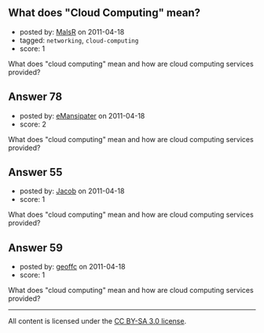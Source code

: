 ## What does "Cloud Computing" mean?

- posted by: [MalsR](https://stackexchange.com/users/-1/31-malsr) on 2011-04-18
- tagged: `networking`, `cloud-computing`
- score: 1

What does "cloud computing" mean and how are cloud computing services provided?


## Answer 78

- posted by: [eMansipater](https://stackexchange.com/users/-1/56-emansipater) on 2011-04-18
- score: 2

What does "cloud computing" mean and how are cloud computing services provided?


## Answer 55

- posted by: [Jacob](https://stackexchange.com/users/-1/28-jacob) on 2011-04-18
- score: 1

What does "cloud computing" mean and how are cloud computing services provided?


## Answer 59

- posted by: [geoffc](https://stackexchange.com/users/-1/34-geoffc) on 2011-04-18
- score: 1

What does "cloud computing" mean and how are cloud computing services provided?



---

All content is licensed under the [CC BY-SA 3.0 license](https://creativecommons.org/licenses/by-sa/3.0/).
